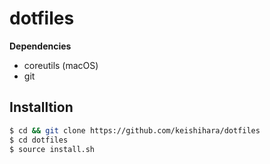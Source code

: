 # dotfiles

**Dependencies**
- coreutils (macOS)
- git

## Installtion
```bash
$ cd && git clone https://github.com/keishihara/dotfiles
$ cd dotfiles
$ source install.sh
```
